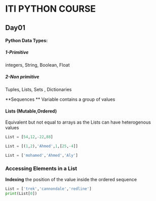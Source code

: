 # ITI PYTHON COURSE

## Day01

#### Python Data Types:

##### 1-Primitive

integers, String, Boolean, Float

##### 2-Non primitive

Tuples, Lists, Sets , Dictionaries

**Sequences ** Variable contains a group of values 

#### Lists (Mutable,Ordered)

Equivalent but not equal to arrays as the Lists can have heterogenous values 

```python
List = [54,12,-22,88]
```

```python
List = [(1,2),'Ahmed',1,[25,-4]]
```

```python
List = ['mohamed','Ahmed','Aly']
```

### Accessing Elements in a List

**Indexing** the position of the value inside the ordered sequence

```python
List = ['trek','cannondale','redline']
print(List[0])
```


